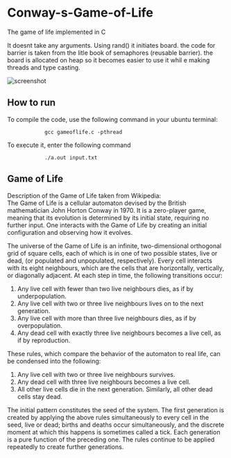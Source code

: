 # Conway-s-Game-of-Life

The game of life implemented in C 

It doesnt take any arguments. Using rand() it initiates board. the code for barrier is taken from the litle book of semaphores (reusable barrier). the board is allocated on heap so it becomes easier to use it whil e making threads and type casting.

![screenshot](https://user-images.githubusercontent.com/68819501/121777565-40fbf680-cbac-11eb-923d-7f57e0e50adc.PNG)

## How to run 

To compile the code, use the following command in your ubuntu terminal:

                gcc gameoflife.c -pthread

To execute it, enter the following command

                ./a.out input.txt

## Game of Life
Description of the Game of Life taken from Wikipedia: \
The Game of Life is a cellular automaton devised by the British mathematician John Horton Conway in 1970. It is a zero-player game, meaning that its evolution is determined by its initial state, requiring no further input. One interacts with the Game of Life by creating an initial configuration and observing how it evolves. 

The universe of the Game of Life is an infinite, two-dimensional orthogonal grid of square cells, each of which is in one of two possible states, live or dead, (or populated and unpopulated, respectively). Every cell interacts with its eight neighbours, which are the cells that are horizontally, vertically, or diagonally adjacent. At each step in time, the following transitions occur:

1. Any live cell with fewer than two live neighbours dies, as if by underpopulation.
2. Any live cell with two or three live neighbours lives on to the next generation.
3. Any live cell with more than three live neighbours dies, as if by overpopulation.
4. Any dead cell with exactly three live neighbours becomes a live cell, as if by reproduction.


These rules, which compare the behavior of the automaton to real life, can be condensed into the following:

1. Any live cell with two or three live neighbours survives.
2. Any dead cell with three live neighbours becomes a live cell.
3. All other live cells die in the next generation. Similarly, all other dead cells stay dead.

The initial pattern constitutes the seed of the system. The first generation is created by applying the above rules simultaneously to every cell in the seed, live or dead; births and deaths occur simultaneously, and the discrete moment at which this happens is sometimes called a tick. Each generation is a pure function of the preceding one. The rules continue to be applied repeatedly to create further generations.



